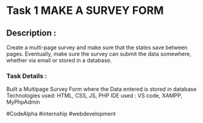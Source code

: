 # Task 1  MAKE A SURVEY FORM 
## Description :
Create a multi-page survey and make sure that the states save between pages. Eventually, make sure the survey can submit the data somewhere, whether via email or stored in a database.
### Task Details :
Built a Multipage Survey Form 
where the Data entered is stored in database
Technologies used: HTML, CSS, JS, PHP
IDE used : VS code, XAMPP, MyPhpAdmin

#CodeAlpha #internship #webdevelopment
